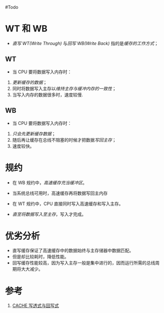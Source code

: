 #Todo 

# WT 和 WB
- *直写 WT(Write Through)* 与*回写 WB(Write Back)* 指的是*缓存的工作方式*；

## WT
- 当 CPU 要将数据写入内存时：
1. *更新缓存的数据*；
2. 同时将数据写入主存以*维持主存与缓冲内存的一致性*；
3. 当写入内存的数据很多时，速度较慢.  

## WB
- 当 CPU 要将数据写入内存时：
1. *只会先更新缓存数据*；
2. 随后再让缓存在总线不阻塞的时候才把数据*写回主存*；
3. 速度较快。

# 规约 
- 在 WB 规约中，*高速缓存充当缓冲区*。
- 当系统总线可用时，高速缓存再将数据写回主内存

- 在 WT 规约中，CPU 直接同时写入高速缓存和写入主存。
- *直至将数据写入至主存*，写入才完成。  

# 优劣分析
- 直写缓存保证了高速缓存中的数据始终与主存储器中数据匹配。
- 但是却比较耗时，降低性能。
- 回写缓存性能较高，因为写入主存一般是集中进行的，因而运行所需的总线周期将大大减少。


# 参考
1. [CACHE 写透式与回写式](http://blog.chinaunix.net/uid-12461657-id-3198510.html)